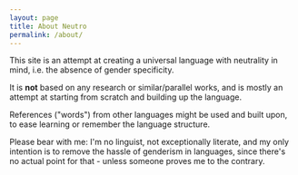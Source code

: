 ```yaml
---
layout: page
title: About Neutro
permalink: /about/
---
```


This site is an attempt at creating a universal language
with neutrality in mind, i.e. the absence of gender specificity.

It is **not** based on any research or similar/parallel works,
and is mostly an attempt at starting from scratch and
building up the language.

References ("words") from other languages might be used and
built upon, to ease learning or remember the language
structure.

Please bear with me: I'm no linguist, not exceptionally
literate, and my only intention is to remove the hassle
of genderism in languages, since there's no
actual point for that - unless someone proves me to the
contrary.